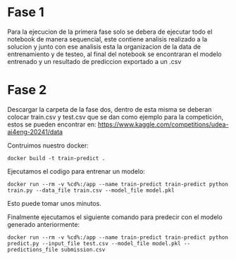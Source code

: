 # Fase 1

Para la ejecucion de la primera fase solo se debera de ejecutar todo el notebook de manera sequencial, este contiene analisis realizado a la solucion y junto con ese analisis esta la organizacion de la data de entrenamiento y de testeo, al final del notebook se encontraran el modelo entrenado y un resultado de prediccion exportado a un .csv



# Fase 2

Descargar la carpeta de la fase dos, dentro de esta misma se deberan colocar train.csv y test.csv que se dan como ejemplo para la competición, estos se pueden encontrar en:
https://www.kaggle.com/competitions/udea-ai4eng-20241/data

Contruimos nuestro docker:

    docker build -t train-predict .  

Ejecutamos el codigo para entrenar un modelo:

    docker run --rm -v %cd%:/app --name train-predict train-predict python train.py --data_file train.csv --model_file model.pkl
Esto puede tomar unos minutos.

Finalmente ejecutamos el siguiente comando para predecir con el modelo generado anteriormente:

    docker run --rm -v %cd%:/app --name train-predict train-predict python predict.py --input_file test.csv --model_file model.pkl --predictions_file submission.csv
